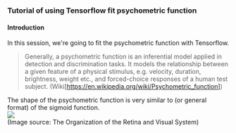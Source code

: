 ### Tutorial of using Tensorflow fit psychometric function

#### Introduction
In this session, we're going to fit the psychometric function with Tensorflow. <br>
> Generally, a psychometric function is an inferential model applied in detection and discrimination tasks. It models the relationship  between a given feature of a physical stimulus, e.g. velocity, duration, brightness, weight etc., and forced-choice responses of a human test subject. (Wiki[https://en.wikipedia.org/wiki/Psychometric_function]) <br>
  
The shape of the psychometric function is very similar to (or general format) of the sigmoid function. <br>
![](https://www.ncbi.nlm.nih.gov/books/NBK11513/bin/psych1f13.jpg)  
(Image source: The Organization of the Retina and Visual System)
